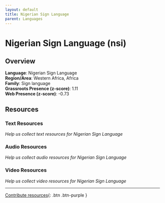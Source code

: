 ```yaml
---
layout: default
title: Nigerian Sign Language
parent: Languages
---
```


# Nigerian Sign Language (nsi)

## Overview

**Language**: Nigerian Sign Language  
**Region/Area**: Western Africa, Africa  
**Family**: Sign language  
**Grassroots Presence (z-score)**: 1.11  
**Web Presence (z-score)**: -0.73  

## Resources

### Text Resources
*Help us collect text resources for Nigerian Sign Language*

### Audio Resources
*Help us collect audio resources for Nigerian Sign Language*

### Video Resources
*Help us collect video resources for Nigerian Sign Language*

---

[Contribute resources](https://forms.office.com/e/1SfLJx3u1r){: .btn .btn-purple }
